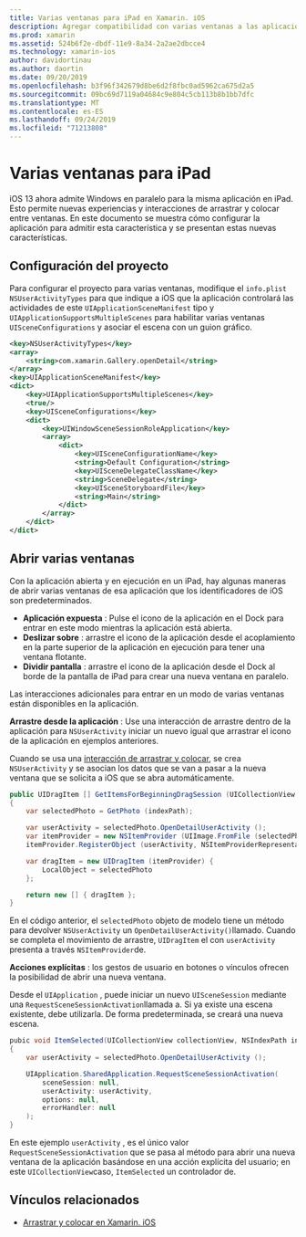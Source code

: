 ```yaml
---
title: Varias ventanas para iPad en Xamarin. iOS
description: Agregar compatibilidad con varias ventanas a las aplicaciones de iPad.
ms.prod: xamarin
ms.assetid: 524b6f2e-dbdf-11e9-8a34-2a2ae2dbcce4
ms.technology: xamarin-ios
author: davidortinau
ms.author: daortin
ms.date: 09/20/2019
ms.openlocfilehash: b3f96f342679d8be6d2f8fbc0ad5962ca675d2a5
ms.sourcegitcommit: 09bc69d7119a04684c9e804c5cb113b8b1bb7dfc
ms.translationtype: MT
ms.contentlocale: es-ES
ms.lasthandoff: 09/24/2019
ms.locfileid: "71213808"
---
```

# <a name="multiple-windows-for-ipad"></a>Varias ventanas para iPad

iOS 13 ahora admite Windows en paralelo para la misma aplicación en iPad. Esto permite nuevas experiencias y interacciones de arrastrar y colocar entre ventanas. En este documento se muestra cómo configurar la aplicación para admitir esta característica y se presentan estas nuevas características. 

## <a name="project-configuration"></a>Configuración del proyecto

Para configurar el proyecto para varias ventanas, modifique el `info.plist` `NSUserActivityTypes` para que indique a iOS que la aplicación controlará las actividades de este `UIApplicationSceneManifest` tipo y `UIApplicationSupportsMultipleScenes` para habilitar varias ventanas `UISceneConfigurations` y asociar el escena con un guion gráfico.

```xml
<key>NSUserActivityTypes</key>
<array>
    <string>com.xamarin.Gallery.openDetail</string>
</array>
<key>UIApplicationSceneManifest</key>
<dict>
    <key>UIApplicationSupportsMultipleScenes</key>
    <true/>
    <key>UISceneConfigurations</key>
    <dict>
        <key>UIWindowSceneSessionRoleApplication</key>
        <array>
            <dict>
                <key>UISceneConfigurationName</key>
                <string>Default Configuration</string>
                <key>UISceneDelegateClassName</key>
                <string>SceneDelegate</string>
                <key>UISceneStoryboardFile</key>
                <string>Main</string>
            </dict>
        </array>
    </dict>
</dict>
```

## <a name="opening-multiple-windows"></a>Abrir varias ventanas

Con la aplicación abierta y en ejecución en un iPad, hay algunas maneras de abrir varias ventanas de esa aplicación que los identificadores de iOS son predeterminados.

- **Aplicación expuesta** : Pulse el icono de la aplicación en el Dock para entrar en este modo mientras la aplicación está abierta.
- **Deslizar sobre** : arrastre el icono de la aplicación desde el acoplamiento en la parte superior de la aplicación en ejecución para tener una ventana flotante.
- **Dividir pantalla** : arrastre el icono de la aplicación desde el Dock al borde de la pantalla de iPad para crear una nueva ventana en paralelo.

Las interacciones adicionales para entrar en un modo de varias ventanas están disponibles en la aplicación.

**Arrastre desde la aplicación** : Use una interacción de arrastre dentro de la aplicación para `NSUserActivity` iniciar un nuevo igual que arrastrar el icono de la aplicación en ejemplos anteriores.

Cuando se usa una [interacción de arrastrar y colocar][0], se crea `NSUserActivity` y se asocian los datos que se van a pasar a la nueva ventana que se solicita a iOS que se abra automáticamente.

```csharp
public UIDragItem [] GetItemsForBeginningDragSession (UICollectionView collectionView, IUIDragSession session, NSIndexPath indexPath)
{
    var selectedPhoto = GetPhoto (indexPath);

    var userActivity = selectedPhoto.OpenDetailUserActivity ();
    var itemProvider = new NSItemProvider (UIImage.FromFile (selectedPhoto.Name));
    itemProvider.RegisterObject (userActivity, NSItemProviderRepresentationVisibility.All);

    var dragItem = new UIDragItem (itemProvider) {
        LocalObject = selectedPhoto
    };

    return new [] { dragItem };
}
```

En el código anterior, el `selectedPhoto` objeto de modelo tiene un método para devolver `NSUserActivity` un `OpenDetailUserActivity()`llamado. Cuando se completa el movimiento de arrastre, `UIDragItem` el con `userActivity` presenta a través `NSItemProvider`de.

**Acciones explícitas** : los gestos de usuario en botones o vínculos ofrecen la posibilidad de abrir una nueva ventana.

Desde el `UIApplication` , puede iniciar un nuevo `UISceneSession` mediante una `RequestSceneSessionActivation`llamada a. Si ya existe una escena existente, debe utilizarla. De forma predeterminada, se creará una nueva escena.

```csharp
pubic void ItemSelected(UICollectionView collectionView, NSIndexPath indexPath)
{
    var userActivity = selectedPhoto.OpenDetailUserActivity ();

    UIApplication.SharedApplication.RequestSceneSessionActivation(
        sceneSession: null,
        userActivity: userActivity,
        options: null,
        errorHandler: null
    );
}
```

En este ejemplo `userActivity` , es el único valor `RequestSceneSessionActivation` que se pasa al método para abrir una nueva ventana de la aplicación basándose en una acción explícita del usuario; en este `UICollectionView`caso, `ItemSelected` un controlador de.

## <a name="related-links"></a>Vínculos relacionados

- [Arrastrar y colocar en Xamarin. iOS][0]

[0]: ~/ios/platform/introduction-to-ios11/drag-and-drop.md
